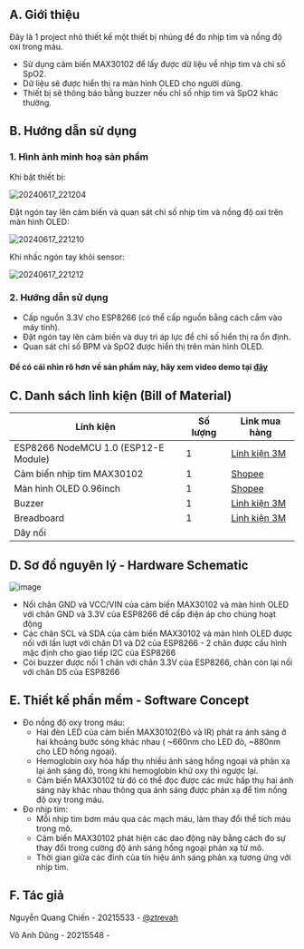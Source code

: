 ## A. Giới thiệu
  Đây là 1 project nhỏ thiết kế một thiết bị nhúng để đo nhịp tim và nồng độ oxi trong máu.
  - Sử dụng cảm biến MAX30102 để lấy được dữ liệu về nhịp tim và chỉ số SpO2.
  - Dữ liệu sẽ được hiển thị ra màn hình OLED cho người dùng.
  - Thiết bị sẽ thông báo bằng buzzer nếu chỉ số nhịp tim và SpO2 khác thường.

## B.  Hướng dẫn sử dụng
### 1. Hình ảnh minh hoạ sản phẩm
Khi bật thiết bị:

![20240617_221204](https://github.com/ztrevah/SpO2/assets/93901738/d4fc3bec-ab6d-437a-b707-f327816767ec)

Đặt ngón tay lên cảm biến và quan sát chỉ số nhịp tim và nồng độ oxi trên màn hình OLED:

![20240617_221210](https://github.com/ztrevah/SpO2/assets/93901738/d6362bab-261a-44dd-aa6d-983cf6b58289)

Khi nhấc ngón tay khỏi sensor:

![20240617_221212](https://github.com/ztrevah/SpO2/assets/93901738/fb83a006-aeb7-49b5-8f69-8f9ff298a503)

### 2. Hướng dẫn sử dụng
- Cấp nguồn 3.3V cho ESP8266 (có thể cấp nguồn bằng cách cắm vào máy tính).
- Đặt ngón tay lên cảm biến và duy trì áp lực để chỉ số hiển thị ra ổn định.
- Quan sát chỉ số BPM và SpO2 được hiển thị trên màn hình OLED.

#### Để có cái nhìn rõ hơn về sản phẩm này, hãy xem video demo tại [đây](https://drive.google.com/file/d/1ZJ9Q8RwgMdIQ0EB2SPxngzKBdT-qQ4i_/view?usp=drive_link)

## C. Danh sách linh kiện (Bill of Material)
| Linh kiện | Số lượng | Link mua hàng | 
| --- | --- | ---|
| ESP8266 NodeMCU 1.0 (ESP12-E Module) | 1 | [Linh kiện 3M](https://chotroihn.vn/module-iot-esp8266-esp-12e-cp2102-k1b7-6-8g) |
| Cảm biến nhịp tim MAX30102 | 1 | [Shopee](https://shopee.vn/Module-c%E1%BA%A3m-bi%E1%BA%BFn-nh%E1%BB%8Bp-tim-v%C3%A0-n%E1%BB%93ng-%C4%91%E1%BB%99-oxy-trong-m%C3%A1u-MAX30102-1.8-3.3V-5V-i.70782946.7316453605?sp_atk=435a61c9-8578-41a7-a56f-f4a583c9aab2&xptdk=435a61c9-8578-41a7-a56f-f4a583c9aab2) |
| Màn hình OLED 0.96inch | 1 | [Shopee](https://shopee.vn/M%C3%A0n-h%C3%ACnh-hi%E1%BB%83n-th%E1%BB%8B-128x64-Oled-0.96-Inch-giao-Ti%E1%BA%BFp-I2C-chuy%C3%AAn-d%E1%BB%A5ng-SSD1315-SSD1306-i.16504852.12103032615?sp_atk=41724e15-7898-42fd-bf72-608a1e33ee42&xptdk=41724e15-7898-42fd-bf72-608a1e33ee42) |
| Buzzer | 1 | [Linh kiện 3M](https://chotroihn.vn/coi-chip-9-5x12mm) |
| Breadboard | 1 | [Linh kiện 3M](https://chotroihn.vn/board-test-mb-102-16-5x5-5) |
| Dây nối |  |  |

## D. Sơ đồ nguyên lý - Hardware Schematic
![image](https://github.com/ztrevah/SpO2/assets/93901738/0c9eb88e-fda1-45c0-95fc-70ebf8d9ecd0)
- Nối chân GND và VCC/VIN của cảm biến MAX30102 và màn hình OLED với chân GND và 3.3V của ESP8266 để cấp điện áp cho chúng hoạt động
- Các chân SCL và SDA của cảm biến MAX30102 và màn hình OLED được nối với lần lượt với chân D1 và D2 của ESP8266 - 2 chân được cấu hình mặc định cho giao tiếp I2C của ESP8266
- Còi buzzer được nối 1 chân với chân 3.3V của ESP8266, chân còn lại nối với chân D5 của ESP8266

## E.  Thiết kế phần mềm - Software Concept
- Đo nồng độ oxy trong máu: 
    + Hai đèn LED của cảm biến MAX30102(Đỏ và IR) phát ra ánh sáng ở hai khoảng bước sóng khác nhau ( ~660nm cho LED đỏ, ~880nm cho LED hồng ngoại).
    + Hemoglobin oxy hóa hấp thụ nhiều ánh sáng hồng ngoại và phản xạ lại ánh sáng đỏ, trong khi hemoglobin khử oxy thì ngược lại.
    + Cảm biến MAX30102 từ đó có thể đọc được các mức hấp thụ hai ánh sáng này khác nhau thông qua ánh sáng được phản xạ để tìm nồng độ oxy trong máu.
- Đo nhịp tim:
    + Mỗi nhịp tim bơm máu qua các mạch máu, làm thay đổi thể tích máu trong mô.
    + Cảm biến MAX30102 phát hiện các dao động này bằng cách đo sự thay đổi trong cường độ ánh sáng hồng ngoại phản xạ từ mô.
    + Thời gian giữa các đỉnh của tín hiệu ánh sáng phản xạ tương ứng với nhịp tim.
## F. Tác giả
   Nguyễn Quang Chiến - 20215533 - [@ztrevah](https://github.com/ztrevah/SpO2)
   
   Võ Anh Dũng - 20215548 - 
